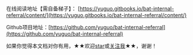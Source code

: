 在线阅读地址【需自备梯子】： [https://yuguo.gitbooks.io/bat-internal-referral/content/](https://yuguo.gitbooks.io/bat-internal-referral/content/)

Github项目地址：[https://github.com/yuguo/bat-internal-referral](https://github.com/yuguo/bat-internal-referral)

如果你觉得本文档对你有用，★★欢迎[star](https://github.com/yuguo/BAT-internal-referral)或[关注我](https://github.com/yuguo/followers)★★，谢谢！
